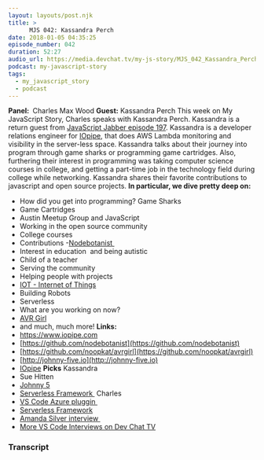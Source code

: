 ```yaml
---
layout: layouts/post.njk
title: >
      MJS 042: Kassandra Perch
date: 2018-01-05 04:35:25
episode_number: 042
duration: 52:27
audio_url: https://media.devchat.tv/my-js-story/MJS_042_Kassandra_Perch.mp3
podcast: my-javascript-story
tags: 
  - my_javascript_story
  - podcast
---
```


 **Panel:&nbsp;** Charles Max Wood **Guest:** Kassandra Perch This week on My JavaScript Story, Charles speaks with Kassandra Perch. Kassandra is a return guest from [JavaScript Jabber episode 197](https://devchat.tv/js-jabber/197-jsj-auth0-with-kassandra-perch). Kassandra is a developer relations engineer for [IOpipe](https://www.iopipe.com), that does AWS Lambda monitoring and visibility in the server-less space. Kassandra talks about their journey into program through game sharks or programming game cartridges. Also, furthering their interest in programming was taking computer science courses in college, and getting a part-time job in the technology field during college while networking. Kassandra shares their favorite contributions to javascript and open source projects. **In particular, we dive pretty deep on:**
- How did you get into programming? Game Sharks
- Game Cartridges
- Austin Meetup Group and JavaScript
- Working in the open source community
- College courses
- Contributions -[Nodebotanist&nbsp;](https://github.com/nodebotanist)
- Interest in education&nbsp; and being autistic
- Child of a teacher
- Serving the community
- Helping people with projects
- [IOT - Internet of Things](https://www.google.com/url?sa=t&rct=j&q=&esrc=s&source=web&cd=1&cad=rja&uact=8&ved=0ahUKEwjigryM-L_YAhVs64MKHZmtBE0QFggyMAA&url=https://en.wikipedia.org/wiki/Internet_of_things&usg=AOvVaw25VoDIzJabaX0WmCLYIOtX)
- Building Robots
- Serverless
- What are you working on now?
- [AVR Girl](https://github.com/noopkat/avrgirl)
- and much, much more!
**Links:&nbsp;**
- https://www.iopipe.com
- [https://github.com/nodebotanist](https://github.com/nodebotanist)
- [https://github.com/noopkat/avrgirl](https://github.com/noopkat/avrgirl)
- [http://johnny-five.io](http://johnny-five.io)
- [IOpipe](https://www.iopipe.com)
**Picks** Kassandra
- Sue Hitten
- [Johnny 5](http://johnny-five.io)
- [Serverless Framework&nbsp;](https://serverless.com)
Charles
- [VS Code Azure pluggin&nbsp;](https://marketplace.visualstudio.com/items?itemName=bradygaster.azuretoolsforvscode)
- [Serverless Framework](https://serverless.com)
- [Amanda Silver interview&nbsp;](https://devchat.tv/js-jabber/jsj-288-typescript-amanda-silver)
- [More VS Code Interviews on Dev Chat TV](https://devchat.tv/js-jabber/jsj-289-visual-studio-code-live-sharing-chris-dias-pj-meyer-live-microsoft-connect-2017)


### Transcript


